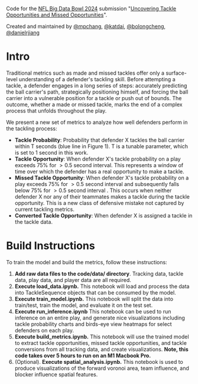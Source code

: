 Code for the [NFL Big Data Bowl 2024](https://www.kaggle.com/competitions/nfl-big-data-bowl-2024/data) submission "[Uncovering Tackle Opportunities and Missed Opportunities](https://www.kaggle.com/code/matthewpchang/uncovering-missed-tackle-opportunities)".

Created and maintained by [@mpchang](https://github.com/mpchang), [@katdai](https://github.com/katdai), [@bolongcheng](https://bolongcheng.com/), [@danielrjiang](https://danielrjiang.github.io/)

# Intro

Traditional metrics such as made and missed tackles offer only a surface-level understanding of a defender's tackling skill. Before attempting a tackle, a defender engages in a long series of steps: accurately predicting the ball carrier's path, strategically positioning himself, and forcing the ball carrier into a vulnerable position for a tackle or push out of bounds. The outcome, whether a made or missed tackle, marks the end of a complex process that unfolds throughout the play.

We present a new set of metrics to analyze how well defenders perform in the tackling process:

- **Tackle Probability**: Probability that defender X tackles the ball carrier within T seconds (blue line in Figure 1). T is a tunable parameter, which is set to 1 second in this work.
- **Tackle Opportunity**: When defender X's tackle probability on a play exceeds 75% for $>0.5$ second interval. This represents a window of time over which the defender has a real opportunity to make a tackle.
- **Missed Tackle Opportunity**: When defender X's tackle probability on a play exceeds 75% for $>0.5$ second interval and subsequently falls below 75% for $>0.5$ second interval . This occurs when neither defender X nor any of their teammates makes a tackle during the tackle opportunity. This is a new class of defensive mistake not captured by current tackling metrics.
- **Converted Tackle Opportunity**: When defender X is assigned a tackle in the tackle data.

# Build Instructions

To train the model and build the metrics, follow these instructions:

1. **Add raw data files to the code/data/ directory**. Tracking data, tackle data, play data, and player data are all required.
2. **Execute load_data.ipynb.** This notebook will load and process the data into TackleSequence objects that can be consumed by the model.
3. **Execute train_model.ipynb.** This notebook will split the data into train/test, train the model, and evaluate it on the test set.
4. **Execute run_inference.ipynb** This notebook can be used to run inference on an entire play, and generate nice visualizations including tackle probability charts and birds-eye view heatmaps for select defenders on each play.
5. **Execute build_metrics.ipynb.** This notebook will use the trained model to extract tackle opportunities, missed tackle opportunities, and tackle conversions from all tracking data, and create visualizations. **Note, this code takes over 5 hours to run on an M1 Macbook Pro.**
6. (Optional). **Execute spatial_analysis.ipynb.** This notebook is used to produce visualizations of the forward voronoi area, team influence, and blocker influence spatial features.
